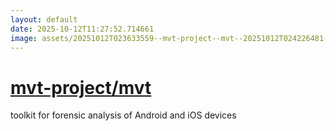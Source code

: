 ```yaml
---
layout: default
date: 2025-10-12T11:27:52.714661
image: assets/20251012T023633559--mvt-project--mvt--20251012T024226481--cropped.png
---
```


# [mvt-project/mvt](https://github.com/mvt-project/mvt)

toolkit for forensic analysis of Android and iOS devices
